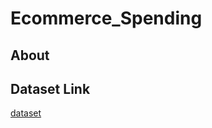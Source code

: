# Ecommerce_Spending

## About


## Dataset Link  
[dataset](https://www.kaggle.com/datasets/kolawale/focusing-on-mobile-app-or-website)



